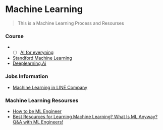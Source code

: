 # Machine Learning

> This is a Machine Learning Process and Resourses

### Course
* - [ ] [AI for everyning](https://www.coursera.org/learn/ai-for-everyone/home/welcome)
* [Standford Machine Learning](https://www.coursera.org/learn/machine-learning)
* [Deeplearning.Ai](https://www.deeplearning.ai/)

### Jobs Information
* [Machine Learning in LINE Company](https://www.slideshare.net/linecorp/machine-learning-at-line-124120738)


### Machine Learning Resourses
* [How to be ML Engineer](https://github.com/ZuzooVn/machine-learning-for-software-engineers?fbclid=IwAR2S4_R0vkPKzDsoEb8TOdsIwxUXvxw-29S7F80z4WyXY_-loI_tcE7JLAE#machine-learning-mastery)
* [Best Resources for Learning Machine Learning? What Is ML Anyway? Q&A with ML Engineers!](https://www.youtube.com/watch?v=3EoRJR9kxAw&t=1s)



